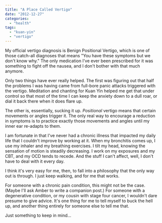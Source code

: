 ```yaml
---
title: "A Place Called Vertigo"
date: "2012-12-27"
categories: 
  - "health"
tags: 
  - "kuan-yin"
  - "vertigo"
---
```


My official vertigo diagnosis is Benign Positional Vertigo, which is one of those catch-all diagnoses that means "You have these symptoms but we don't know why." The only medication I've ever been prescribed for it was something to fight off the nausea, and I don't bother with that much anymore.

Only two things have ever really helped. The first was figuring out that half the problems I was having came from full-bore panic attacks triggered with the vertigo. Meditation and chanting for Kuan Yin helped me get that under control so that most of the time I can keep the anxiety down to a dull roar, or dial it back there when it does flare up.

The other is, essentially, sucking it up. _Positional_ vertigo means that certain movements or angles trigger it. The only real way to encourage a reduction in symptoms is to practice exactly those movements and angles until my inner ear re-adapts to them.

I am fortunate in that I've never had a chronic illness that impacted my daily life that I couldn't improve by working at it. When my bronchitis comes up, I use my inhaler and my breathing exercises. I tilt my head, knowing the sensation of motion is steadily decreasing. I work on my exposures and my CBT, and my OCD tends to recede. And the stuff I can't affect, well, I don't have to deal with it every day.

I think it's very easy for me, then, to fall into a philosophy that the only way out is through. I just keep walking, and for me that works.

For someone with a chronic pain condition, this might not be the case. (Maybe I'll ask Amber to write a companion post.) For someone with a degenerative condition, or my cousin with stage four cancer, I wouldn't dare presume to give advice. It's one thing for me to tell myself to buck the hell up, and another thing entirely for someone else to tell me that.

Just something to keep in mind...

